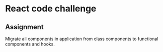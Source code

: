 # React code challenge

## Assignment

Migrate all components in application from class components to functional components and hooks.

